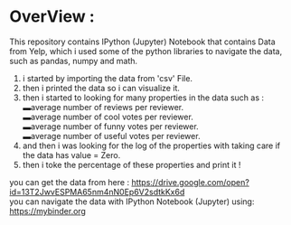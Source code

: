 # OverView : 

This repository contains IPython (Jupyter) Notebook that contains Data from Yelp, which i used some of the python libraries to navigate the data, such as pandas, numpy and math.

1. i started by importing the data from 'csv' File.
2. then i printed the data so i can visualize it.
3. then i started to looking for many properties in the data such as :  
    ▬average number of reviews per reviewer.  
    ▬average number of cool votes per reviewer.   
    ▬average number of funny votes per reviewer.   
    ▬average number of useful votes per reviewer.  
4. and then i was looking for the log of the properties with taking care if the data has value = Zero.
5. then i toke the percentage of these properties and print it !


you can get the data from here : https://drive.google.com/open?id=13T2JwvESPMA65nm4nN0Ep6V2sdtkKx6d  
you can navigate the data with IPython Notebook (Jupyter) using: https://mybinder.org

